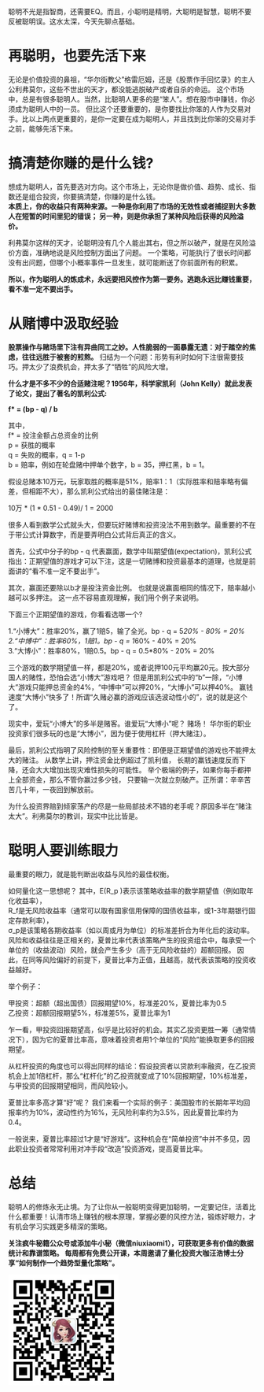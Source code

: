 
聪明不光是指智商，还需要EQ。而且，小聪明是精明，大聪明是智慧，聪明不要反被聪明误。这水太深，今天先聊点基础。


# 再聪明，也要先活下来

无论是价值投资的鼻祖，“华尔街教父”格雷厄姆，还是《股票作手回忆录》的主人公利弗莫尔，这些不世出的天才，都没能逃脱破产或者自杀的命运。
这个市场中，总是有很多聪明人。当然，比聪明人更多的是“笨人”。想在股市中赚钱，你必须成为聪明人中的一员。
但比这个还要重要的，是你要找比你笨的人作为交易对手。比以上两点更重要的，是你一定要在成为聪明人，并且找到比你笨的交易对手之前，能够先活下来。



# 搞清楚你赚的是什么钱?

想成为聪明人，首先要选对方向。这个市场上，无论你是做价值、趋势、成长、指数还是组合投资，你要搞清楚，你赚的是什么钱。  
<b>本质上，你的收益只有两种来源。一种是你利用了市场的无效性或者捕捉到大多数人在短暂的时间里犯的错误；
另一种，则是你承担了某种风险后获得的风险溢价。</b>

利弗莫尔这样的天才，论聪明没有几个人能出其右，但之所以破产，就是在风险溢价方面，准确地说是风险控制方面出了问题。
一个策略，可能执行了很长时间都没有出问题，但哪个小概率事件一旦发生，就可能断送了你前面所有的积累。

<b>所以，作为聪明人的炼成术，永远要把风控作为第一要务。逃跑永远比赚钱重要，看不准一定不要出手。</b>

# 从赌博中汲取经验

<b>股票操作与赌场里下注有异曲同工之妙。人性脆弱的一面暴露无遗：对于踏空的焦虑，往往远胜于被套的煎熬。</b>
归结为一个问题：形势有利时如何下注很需要技巧。押太少了浪费机会，押太多了“牺牲”的风险大增。 

<b>什么才是不多不少的合适赌注呢？1956年，科学家凯利（John Kelly）就此发表了论文，提出了著名的凯利公式:  
   
f* = (bp - q) / b
</b>

其中，  
f* = 投注金额占总资金的比例  
p = 获胜的概率  
q = 失败的概率，q = 1-p  
b = 赔率，例如在轮盘赌中押单个数字，b = 35，押红黑，b = 1。  

假设总赌本10万元，玩家取胜的概率是51%，赔率1：1（实际胜率和赔率略有偏差，但相距不大），那么凯利公式给出的最佳赌注是：  

10万 * (1 * 0.51 - 0.49)/ 1 = 2000

很多人看到数学公式就头大，但要玩好赌博和投资没法不用到数学。最重要的不在于带公式计算数字，而是要弄明白公式背后真正的含义。


首先，公式中分子的bp - q 代表赢面，数学中叫期望值(expectation)，凯利公式指出：正期望值的游戏才可以下注，这是一切赌博和投资最基本的道理，也就是前面讲的“看不准一定不要出手”。

其次，赢面还要除以b才是投注资金比例。 也就是说赢面相同的情况下，赔率越小越可以多押注。 这一点不容易直观理解，我们用个例子来说明。

下面三个正期望值的游戏，你看看选哪一个?

1.“小博大”：胜率20%，赢了1赔5，输了全光。bp - q = 5*20% - 80% = 20%  
2.“中博中”：胜率60%，1赔1。bp - q = 1*60% - 40% = 20%  
3.“大博小”：胜率80%，1赔0.5。bp - q = 0.5*80% - 20% = 20%  

三个游戏的数学期望值一样，都是20%，或者说押100元平均赢20元。按大部分国人的赌性，恐怕会选“小博大”游戏吧？ 
但是用凯利公式中的“b”一除，“小博大”游戏只能押总资金的4%，“中博中”可以押20%，“大博小”可以押40%。 
赢钱速度“大博小”快多了！所谓“久赌必赢的游戏应该选波动性小的”，说的就是这个了。

现实中，爱玩“小博大”的多半是赌客。谁爱玩“大博小”呢？ 赌场！ 华尔街的职业投资家们很多玩的也是“大博小”，因为便于使用杠杆（押大赌注）。 

最后，凯利公式指明了风险控制的至关重要性：即便是正期望值的游戏也不能押太大的赌注。 从数学上讲，押注资金比例超过了凯利值，
长期的赢钱速度反而下降，还会大大增加出现灾难性损失的可能性。 举个极端的例子，如果你每手都押上全部资金，那么不管你赢过多少钱，
只要输一次就立刻破产。正所谓：辛辛苦苦几十年，一夜回到解放前。

为什么投资界赔到倾家荡产的尽是一些局部技术不错的老手呢？原因多半在“赌注太大”。利弗莫尔的教训，现实中比比皆是。

# 聪明人要训练眼力
最重要的眼力，就是能判断出收益与风险的最佳权衡。

如何量化这一思想呢？
其中，E(R_p )表示该策略收益率的数学期望值（例如取年化收益率），  
R_f是无风险收益率（通常可以取有国家信用保障的国债收益率，或1-3年期银行固定存款利率），  
σ_p是该策略各期收益率（如以周或月为单位）的标准差折合为年化后的波动率。  
风险和收益往往是正相关的，夏普比率代表该策略产生的投资组合中，每承受一个单位的（收益波动）风险，就会产生多少（高于无风险收益的）超额回报。
因此，在同等风险偏好的前提下，夏普比率为正值，且越高，就代表该策略的投资收益越好。

举个例子：

甲投资：超额（超出国债）回报期望10%，标准差20%，夏普比率为0.5  
乙投资：超额回报期望5%，标准差5%，夏普比率为1

乍一看，甲投资回报期望高，似乎是比较好的机会。其实乙投资更胜一筹（通常情况下），因为它的夏普比率高，意味着投资者用1个单位的“风险”能换取更多的回报期望。

从杠杆投资的角度也可以得出同样的结论：假设投资者以贷款利率融资，在乙投资机会上加1倍杠杆，那么“杠杆化”的乙投资就变成了10%回报期望，10%标准差，与甲投资的回报期望相同，而风险较小。

夏普比率多高才算“好”呢？ 我们来看一个实际的例子：美国股市的长期年平均回报率约为10%，波动性约为16%，无风险利率约为3.5%，因此夏普比率约为0.4。 

一般说来，夏普比率超过1才是“好游戏”。这种机会在“简单投资”中并不多见，因此职业投资者常常利用对冲手段“改造”投资游戏，提高夏普比率。

# 总结
聪明人的修炼永无止境。为了让你从一般聪明变得更加聪明，一定要记住，活着比什么都重要！认清市场上赚钱的根本原理，掌握必要的风控方法，锻炼好眼力，才有机会学习实践更多精深的策略。

<b>关注疯牛秘籍公众号或添加牛小秘（微信niuxiaomi1），可获取更多有价值的数据统计和靠谱策略。
每周都有免费公开课，本周邀请了量化投资大咖汪浩博士分享“如何制作一个趋势型量化策略”。 </b>

![Alt text](https://github.com/plouto-academe/quants/blob/master/images/niuxiaomi1.png)
